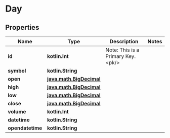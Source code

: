 
# Day

## Properties
Name | Type | Description | Notes
------------ | ------------- | ------------- | -------------
**id** | **kotlin.Int** | Note: This is a Primary Key.&lt;pk/&gt; | 
**symbol** | **kotlin.String** |  | 
**open** | [**java.math.BigDecimal**](java.math.BigDecimal.md) |  | 
**high** | [**java.math.BigDecimal**](java.math.BigDecimal.md) |  | 
**low** | [**java.math.BigDecimal**](java.math.BigDecimal.md) |  | 
**close** | [**java.math.BigDecimal**](java.math.BigDecimal.md) |  | 
**volume** | **kotlin.Int** |  | 
**datetime** | **kotlin.String** |  | 
**opendatetime** | **kotlin.String** |  | 



